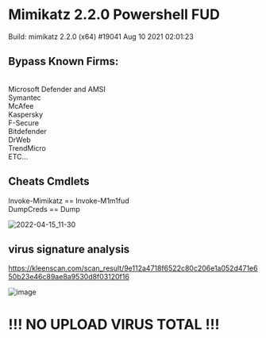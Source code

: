 # Mimikatz 2.2.0 Powershell FUD

Build: mimikatz 2.2.0 (x64) #19041 Aug 10 2021 02:01:23<br>

## Bypass Known Firms:
<br>
Microsoft Defender and AMSI<br>
Symantec <br>
McAfee<br>
Kaspersky<br>
F-Secure <br>
Bitdefender <br>
DrWeb <br>
TrendMicro<br>
ETC...<br>

## Cheats Cmdlets


Invoke-Mimikatz == Invoke-M1m1fud<br>
DumpCreds == Dump


![2022-04-15_11-30](https://user-images.githubusercontent.com/66162160/163596735-e60f6223-7345-457b-bcda-790b3ecf3081.png)


## virus signature analysis

https://kleenscan.com/scan_result/9e112a4718f6522c80c206e1a052d471e650b23e46c89ae8a9530d8f03120f16

![image](https://user-images.githubusercontent.com/66162160/163596951-061b9965-3524-439a-b81a-9a4fe932d4b0.png)


# !!! NO UPLOAD VIRUS TOTAL !!!
